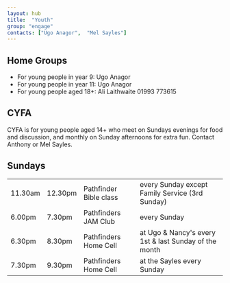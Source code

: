 ```yaml
---
layout: hub
title:  "Youth"
group: "engage"
contacts: ["Ugo Anagor",  "Mel Sayles"]
---
```


## Home Groups

* For young people in year 9: Ugo Anagor
* For young people in year 11: Ugo Anagor
* For young people aged 18+: Ali Laithwaite 01993 773615

## CYFA
CYFA is for young people aged 14+ who meet on Sundays evenings for food and discussion, and monthly on Sunday afternoons for extra fun. Contact Anthony or Mel Sayles.

## Sundays
|         |         |         |         |
|---------|---------|---------|---------|
| 11.30am | 12.30pm | Pathfinder Bible class  | every Sunday except Family Service (3rd Sunday) |
| 6.00pm  | 7.30pm  | Pathfinders JAM Club  | every Sunday |
| 6.30pm  | 8.30pm  | Pathfinders Home Cell | at Ugo & Nancy's every 1st & last Sunday of the month |
| 7.30pm  | 9.30pm  | Pathfinders Home Cell | at the Sayles every Sunday |
